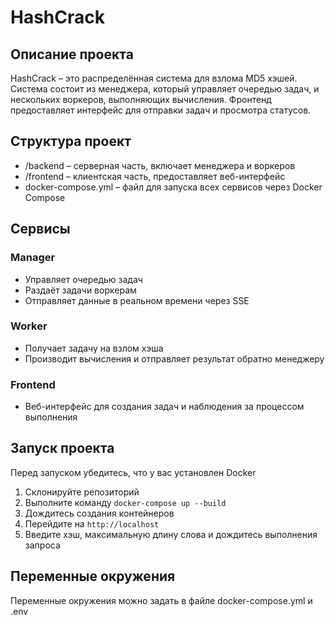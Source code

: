 # HashCrack

## Описание проекта 

HashCrack – это распределённая система для взлома MD5 хэшей. Система состоит из менеджера, который управляет очередью задач, и нескольких воркеров, выполняющих вычисления. Фронтенд предоставляет интерфейс для отправки задач и просмотра статусов.

## Структура проект 

* /backend – серверная часть, включает менеджера и воркеров
* /frontend – клиентская часть, предоставляет веб-интерфейс
* docker-compose.yml – файл для запуска всех сервисов через Docker Compose

## Сервисы

### Manager 
- Управляет очередью задач
- Раздаёт задачи воркерам
- Отправляет данные в реальном времени через SSE

### Worker 
- Получает задачу на взлом хэша
- Производит вычисления и отправляет результат обратно менеджеру

### Frontend 
- Веб-интерфейс для создания задач и наблюдения за процессом выполнения

## Запуск проекта 

Перед запуском убедитесь, что у вас установлен Docker 

1. Склонируйте репозиторий 
2. Выполните команду `docker-compose up --build`
3. Дождитесь создания контейнеров
4. Перейдите на `http://localhost`
5. Введите хэш, максимальную длину слова и дождитесь выполнения запроса

## Переменные окружения
Переменные окружения можно задать в файле docker-compose.yml и .env

